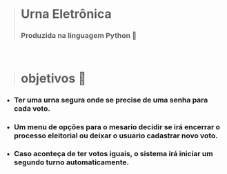 > # Urna Eletrônica
> ### Produzida na linguagem Python 🐍

<br>

> # objetivos 🎯
 - ### Ter uma urna segura onde se precise de uma senha para cada voto.
 - ### Um menu de opções para o mesario decidir se irá encerrar o processo eleitorial ou deixar o usuario cadastrar novo voto.
 - ### Caso aconteça de ter votos iguais, o sistema irá iniciar um segundo turno automaticamente.
